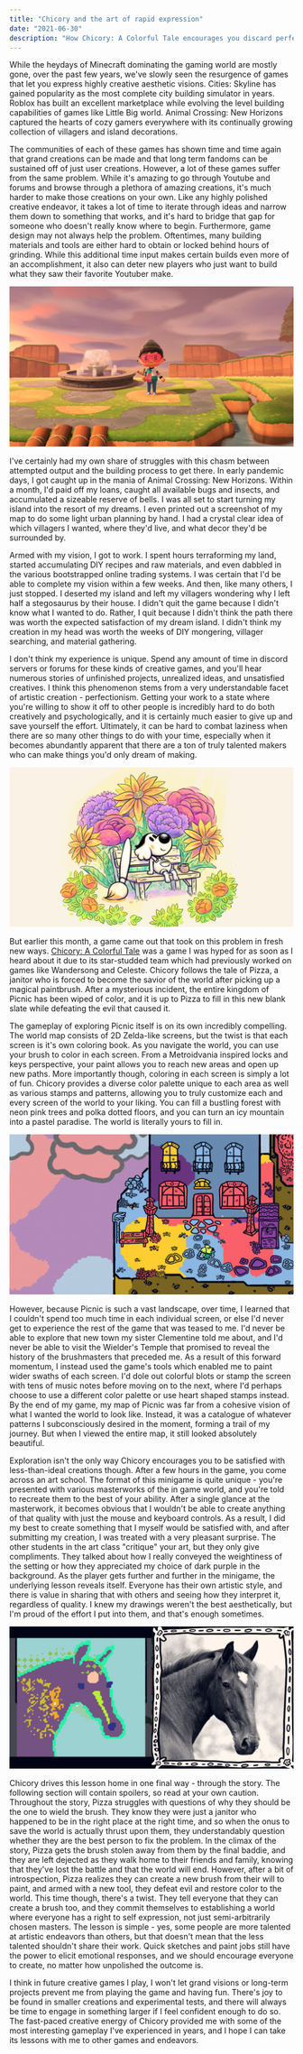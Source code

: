 ```yaml
---
title: "Chicory and the art of rapid expression"
date: "2021-06-30"
description: "How Chicory: A Colorful Tale encourages you discard perfectionism"
---
```



While the heydays of Minecraft dominating the gaming world are mostly gone, over the past few years, we've slowly seen the resurgence of games that let you express highly creative aesthetic visions. Cities: Skyline has gained popularity as the most complete city building simulator in years. Roblox has built an excellent marketplace while evolving the level building capabilities of games like Little Big world. Animal Crossing: New Horizons captured the hearts of cozy gamers everywhere with its continually growing collection of villagers and island decorations.

The communities of each of these games has shown time and time again that grand creations can be made and that long term fandoms can be sustained off of just user creations. However, a lot of these games suffer from the same problem. While it's amazing to go through Youtube and forums and browse through a plethora of amazing creations, it's much harder to make those creations on your own. Like any highly polished creative endeavor, it takes a lot of time to iterate through ideas and narrow them down to something that works, and it's hard to bridge that gap for someone who doesn't really know where to begin. Furthermore, game design may not always help the problem. Oftentimes, many building materials and tools are either hard to obtain or locked behind hours of grinding. While this additional time input makes certain builds even more of an accomplishment, it also can deter new players who just want to build what they saw their favorite Youtuber make.

![animal crossing](./animal-crossing.jpg)

I've certainly had my own share of struggles with this chasm between attempted output and the building process to get there. In early pandemic days, I got caught up in the mania of Animal Crossing: New Horizons. Within a month, I'd paid off my loans, caught all available bugs and insects, and accumulated a sizeable reserve of bells. I was all set to start turning my island into the resort of my dreams. I even printed out a screenshot of my map to do some light urban planning by hand. I had a crystal clear idea of which villagers I wanted, where they'd live, and what decor they'd be surrounded by.

Armed with my vision, I got to work. I spent hours terraforming my land, started accumulating DIY recipes and raw materials, and even dabbled in the various bootstrapped online trading systems. I was certain that I'd be able to complete my vision within a few weeks. And then, like many others, I just stopped. I deserted my island and left my villagers wondering why I left half a stegosaurus by their house. I didn't quit the game because I didn't know what I wanted to do. Rather, I quit because I didn't think the path there was worth the expected satisfaction of my dream island. I didn't think my creation in my head was worth the weeks of DIY mongering, villager searching, and material gathering.

I don't think my experience is unique. Spend any amount of time in discord servers or forums for these kinds of creative games, and you'll hear numerous stories of unfinished projects, unrealized ideas, and unsatisfied creatives. I think this phenomenon stems from a very understandable facet of artistic creation - perfectionism. Getting your work to a state where you're willing to show it off to other people is incredibly hard to do both creatively and psychologically, and it is certainly much easier to give up and save yourself the effort. Ultimately, it can be hard to combat laziness when there are so many other things to do with your time, especially when it becomes abundantly apparent that there are a ton of truly talented makers who can make things you'd only dream of making.

![Chicory banner](./chicory-banner.webp)

But earlier this month, a game came out that took on this problem in fresh new ways. [Chicory: A Colorful Tale](https://chicorygame.com/) was a game I was hyped for as soon as I heard about it due to its star-studded team which had previously worked on games like Wandersong and Celeste. Chicory follows the tale of Pizza, a janitor who is forced to become the savior of the world after picking up a magical paintbrush. After a mysterious incident, the entire kingdom of Picnic has been wiped of color, and it is up to Pizza to fill in this new blank slate while defeating the evil that caused it.

The gameplay of exploring Picnic itself is on its own incredibly compelling. The world map consists of 2D Zelda-like screens, but the twist is that each screen is it's own coloring book. As you navigate the world, you can use your brush to color in each screen. From a Metroidvania inspired locks and keys perspective, your paint allows you to reach new areas and open up new paths. More importantly though, coloring in each screen is simply a lot of fun. Chicory provides a diverse color palette unique to each area as well as various stamps and patterns, allowing you to truly customize each and every screen of the world to your liking. You can fill a bustling forest with neon pink trees and polka dotted floors, and you can turn an icy mountain into a pastel paradise. The world is literally yours to fill in.

![Chicory screen](./chicory-screen.jpg)

However, because Picnic is such a vast landscape, over time, I learned that I couldn't spend too much time in each individual screen, or else I'd never get to experience the rest of the game that was teased to me. I'd never be able to explore that new town my sister Clementine told me about, and I'd never be able to visit the Wielder's Temple that promised to reveal the history of the brushmasters that preceded me. As a result of this forward momentum, I instead used the game's tools which enabled me to paint wider swaths of each screen. I'd dole out colorful blots or stamp the screen with tens of music notes before moving on to the next, where I'd perhaps choose to use a different color palette or use heart shaped stamps instead. By the end of my game, my map of Picnic was far from a cohesive vision of what I wanted the world to look like. Instead, it was a catalogue of whatever patterns I subconsciously desired in the moment, forming a trail of my journey. But when I viewed the entire map, it still looked absolutely beautiful.

Exploration isn't the only way Chicory encourages you to be satisfied with less-than-ideal creations though. After a few hours in the game, you come across an art school. The format of this minigame is quite unique - you're presented with various masterworks of the in game world, and you're told to recreate them to the best of your ability. After a single glance at the masterwork, it becomes obvious that I wouldn't be able to create anything of that quality with just the mouse and keyboard controls. As a result, I did my best to create something that I myself would be satisfied with, and after submitting my creation, I was treated with a very pleasant surprise. The other students in the art class "critique" your art, but they only give compliments. They talked about how I really conveyed the weightiness of the setting or how they appreciated my choice of dark purple in the background. As the player gets further and further in the minigame, the underlying lesson reveals itself. Everyone has their own artistic style, and there is value in sharing that with others and seeing how they interpret it, regardless of quality. I knew my drawings weren't the best aesthetically, but I'm proud of the effort I put into them, and that's enough sometimes.

![Chicory art school](./chicory-art-school.jpg)

Chicory drives this lesson home in one final way - through the story. The following section will contain spoilers, so read at your own caution. Throughout the story, Pizza struggles with questions of why they should be the one to wield the brush. They know they were just a janitor who happened to be in the right place at the right time, and so when the onus to save the world is actually thrust upon them, they understandably question whether they are the best person to fix the problem. In the climax of the story, Pizza gets the brush stolen away from them by the final baddie, and they are left dejected as they walk home to their friends and family, knowing that they've lost the battle and that the world will end. However, after a bit of introspection, Pizza realizes they can create a new brush from their will to paint, and armed with a new tool, they defeat evil and restore color to the world. This time though, there's a twist. They tell everyone that they can create a brush too, and they commit themselves to establishing a world where everyone has a right to self expression, not just semi-arbitrarily chosen masters. The lesson is simple - yes, some people are more talented at artistic endeavors than others, but that doesn't mean that the less talented shouldn't share their work. Quick sketches and paint jobs still have the power to elicit emotional responses, and we should encourage everyone to create, no matter how unpolished the outcome is.

I think in future creative games I play, I won't let grand visions or long-term projects prevent me from playing the game and having fun. There's joy to be found in smaller creations and experimental tests, and there will always be time to engage in something larger if I feel confident enough to do so. The fast-paced creative energy of Chicory provided me with some of the most interesting gameplay I've experienced in years, and I hope I can take its lessons with me to other games and endeavors.